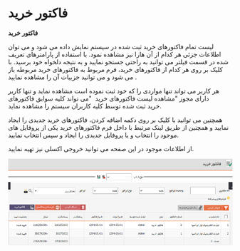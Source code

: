 # فاکتور خرید    

**فاکتور خرید** 

لیست تمام فاکتورهای خرید ثبت شده در سیستم نمایش داده می شود و می توان اطلاعات جزئی هر کدام از آن هارا نیز مشاهده نمود. با استفاده از پارامترهای تعریف شده در قسمت فیلتر می توانید به راحتی جستجو نمایید و به نتیجه دلخواه خود برسید. با کلیک بر روی هر کدام از فاکتورهای خرید، فرم مربوط به فاکتورهای خرید مربوطه باز می شود و می توانید جزییات آن را مشاهده نمایید .

هر کاربر می تواند تنها مواردی را که خود ثبت نموده است مشاهده نماید و تنها کاربر دارای مجوز "مشاهده لیست فاکتورهای خرید  "می تواند کلیه سوابق فاکتورهای خرید ثبت شده توسط کلیه کاربران سیستم را مشاهده نماید.

همچنین می توانید با کلیک بر روی دکمه اضافه کردن، فاکتورهای خرید جدیدی را ایجاد نمایید و همچنین از طریق لینک مرتبط با داخل فرم فاکتورهای خرید یکی از پروفایل های موجود را انتخاب و یا پروفایل جدیدی را ایجاد و سپس انتخاب نمایید.

از اطلاعات موجود در این صفحه می توانید خروجی اکسلی نیز تهیه نمایید.

![](Buyfactor/Buyfactor.jpg)